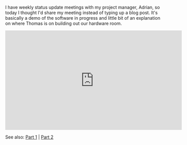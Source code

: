 I have weekly status update meetings with my project manager, Adrian, so today I thought I'd share my meeting instead of typing up a blog post. It's basically a demo of the software in progress and little bit of an explanation on where Thomas is on building out our hardware room.

<iframe width="560" height="315" src="https://www.youtube.com/embed/CC53La7ItQk" frameborder="0" allowfullscreen></iframe>

See also: [Part 1](/automated-ecu-testing/) | [Part 2](/automated-ecu-testing-part-2/)